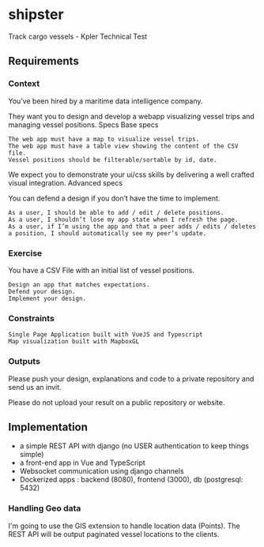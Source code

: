 # shipster
Track cargo vessels - Kpler Technical Test

## Requirements
### Context

You’ve been hired by a maritime data intelligence company.

They want you to design and develop a webapp visualizing vessel trips and managing vessel positions.
Specs
Base specs

    The web app must have a map to visualize vessel trips.
    The web app must have a table view showing the content of the CSV file.
    Vessel positions should be filterable/sortable by id, date.

We expect you to demonstrate your ui/css skills by delivering a well crafted visual integration.
Advanced specs

You can defend a design if you don’t have the time to implement.

    As a user, I should be able to add / edit / delete positions.
    As a user, I shouldn’t lose my app state when I refresh the page.
    As a user, if I’m using the app and that a peer adds / edits / deletes a position, I should automatically see my peer’s update.

### Exercise

You have a CSV File with an initial list of vessel positions.

    Design an app that matches expectations.
    Defend your design.
    Implement your design.

### Constraints

    Single Page Application built with VueJS and Typescript
    Map visualization built with MapboxGL

### Outputs

Please push your design, explanations and code to a private repository and send us an invit.

Please do not upload your result on a public repository or website.

## Implementation 
* a simple REST API with django (no USER authentication to keep things simple)
* a front-end app in Vue and TypeScript
* Websocket communication using django channels
* Dockerized apps : backend (8080), frontend (3000), db (postgresql: 5432)

### Handling Geo data
I'm going to use the GIS extension to handle location data (Points). The REST API will be output paginated vessel locations to the clients.

